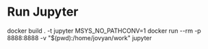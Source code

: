 # Run Jupyter 

docker build . -t jupyter
MSYS_NO_PATHCONV=1 docker run --rm -p 8888:8888 -v "$(pwd):/home/jovyan/work" jupyter